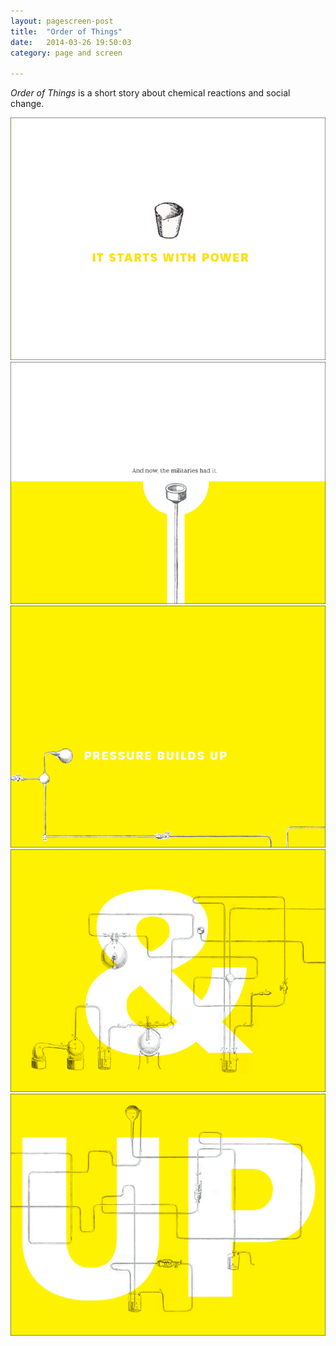 ```yaml
---
layout: pagescreen-post
title:  "Order of Things"
date:   2014-03-26 19:50:03
category: page and screen

---
```

<div class="page-content inset">
<div class="row">
	<div class="row">
            <div class="col-md-9">
                <p class="lead"><i>Order of Things</i> is a short story about chemical reactions and social change.</p>
            </div>
        </div>
    <div class="col-md-12">
		<img class="img-responsive-pad" src="/imgs/order1.png">
	</div>
	    <div class="col-md-12">
		<img class="img-responsive-pad" src="/imgs/order2.png">
	</div>
	    <div class="col-md-12">
		<img class="img-responsive-pad" src="/imgs/order3.png">
	</div>
	    <div class="col-md-12">
		<img class="img-responsive-pad" src="/imgs/order4.png">
	</div>
	   <div class="col-md-12">
		<img class="img-responsive-pad" src="/imgs/order5.png">
	</div>


</div>
</div>
